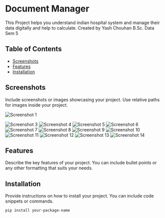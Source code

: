 # Document Manager
This Project helps you understand indian hospital system and manage their data digitally and help to calculate. Created by Yash Chouhan B.Sc. Data Sem 5


## Table of Contents
- [Screenshots](#screenshots)
- [Features](#features)
- [Installation](#installation)

## Screenshots

Include screenshots or images showcasing your project. Use relative paths for images inside your project.

![Screenshot 1](./screenshots/screenshot1.png)

![Screenshot 3](./screenshots/screenshot3.jpg)
![Screenshot 4](./screenshots/screenshot4.jpg)
![Screenshot 5](./screenshots/screenshot5.jpg)
![Screenshot 6](./screenshots/screenshot6.jpg)
![Screenshot 7](./screenshots/screenshot7.jpg)
![Screenshot 8](./screenshots/screenshot8.jpg)
![Screenshot 9](./screenshots/screenshot9.jpg)
![Screenshot 10](./screenshots/screenshot10.jpg)
![Screenshot 11](./screenshots/screenshot11.jpg)
![Screenshot 12](./screenshots/screenshot12.jpg)
![Screenshot 13](./screenshots/screenshot13.png)
![Screenshot 14](./screenshots/screenshot14.png)


## Features

Describe the key features of your project. You can include bullet points or any other formatting that suits your needs.

## Installation

Provide instructions on how to install your project. You can include code snippets or commands.

```bash
pip install your-package-name
